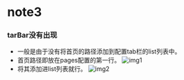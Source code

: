 # note3
### tarBar没有出现
+ 一般是由于没有将首页的路径添加到配置tab栏的list列表中。
+ 首页路径即放在pages配置的第一行。
![img1](https://pic.liesio.com/2020/11/24/a1a05fd5e1b23.png)
+ 将其添加进list列表就行。
![img2](https://pic.liesio.com/2020/11/24/53ab0c18f09ff.png)